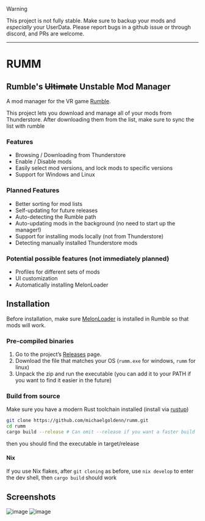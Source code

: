 > [!WARNING] 
> This project is not fully stable. Make sure to backup your mods and *especially* your UserData. Please report bugs in a github issue or through discord, and PRs are welcome.
---
# RUMM
## Rumble's ~~Ultimate~~ Unstable Mod Manager

A mod manager for the VR game [Rumble](https://store.steampowered.com/app/890550/RUMBLE/).

This project lets you download and manage all of your mods from Thunderstore. After downloading them from the list, make sure to sync the list with rumble

### Features
- Browsing / Downloading from Thunderstore
- Enable / Disable mods
- Easily select mod versions, and lock mods to specific versions
- Support for Windows and Linux

### Planned Features
- Better sorting for mod lists
- Self-updating for future releases
- Auto-detecting the Rumble path
- Auto-updating mods in the background (no need to start up the manager!)
- Support for installing mods locally (not from Thunderstore)
- Detecting manually installed Thunderstore mods

### Potential possible features (not immediately planned)
- Profiles for different sets of mods
- UI customization
- Automatically installing MelonLoader

## Installation
Before installation, make sure [MelonLoader](https://melonloader.co/) is installed in Rumble so that mods will work.

### Pre-compiled binaries
1. Go to the project’s [Releases](https://github.com/michaelgoldenn/rumm/releases) page.
2. Download the file that matches your OS (`rumm.exe` for windows, `rumm` for linux)
3. Unpack the zip and run the executable (you can add it to your PATH if you want to find it easier in the future)

### Build from source
Make sure you have a modern Rust toolchain installed (install via [rustup](https://rustup.rs/))
```bash
git clone https://github.com/michaelgoldenn/rumm.git
cd rumm
cargo build --release # Can omit --release if you want a faster build
```
then you should find the executable in target/release

#### Nix
If you use Nix flakes, after `git cloning` as before, use `nix develop` to enter the dev shell, then `cargo build` should work

## Screenshots
![image](https://github.com/user-attachments/assets/426391c9-c62b-45a8-84da-d11c0f37b57b)
![image](https://github.com/user-attachments/assets/c2fb2534-c6c2-4df4-bdaa-8e9f5bdb1e5f)
